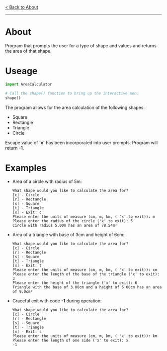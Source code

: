 [< Back to About](https://github.com/KrisLloyd/Python#python)
***

# About
Program that prompts the user for a type of shape and values and returns the area of that shape.

# Useage

```python
import AreaCalculator

# Call the shape() function to bring up the interactive menu
shape()
```

The program allows for the area calculation of the following shapes:
* Square
* Rectangle
* Triangle
* Circle

Escape value of **'x'** has been incorporated into user prompts. Program will return **-1**.

# Examples

* Area of a circle with radius of 5m:

  ```
  What shape would you like to calculate the area for?
  [c] - Circle
  [r] - Rectangle
  [s] - Square
  [t] - Triangle
  [x] - Exit: c
  Please enter the units of measure (cm, m, km, ( 'x' to exit)): m
  Please enter the radius of the circle ('x' to exit): 5
  Circle with radius 5.00m has an area of 78.54m²
  ```

* Area of a triangle with base of 3cm and height of 6cm:

  ```
  What shape would you like to calculate the area for?
  [c] - Circle
  [r] - Rectangle
  [s] - Square
  [t] - Triangle
  [x] - Exit: t
  Please enter the units of measure (cm, m, km, ( 'x' to exit)): cm
  Please enter the length of the base of the triangle ('x' to exit): 3
  Please enter the height of the triangle ('x' to exit): 6
  Triangle with the base of 3.00cm and a height of 6.00cm has an area of 9.0cm²
  ```

* Graceful exit with code **-1** during operation:

  ```
  What shape would you like to calculate the area for?
  [c] - Circle
  [r] - Rectangle
  [s] - Square
  [t] - Triangle
  [x] - Exit: s
  Please enter the units of measure (cm, m, km, ( 'x' to exit)): km
  Please enter the length of one side ('x' to exit): x
  -1
  ```
